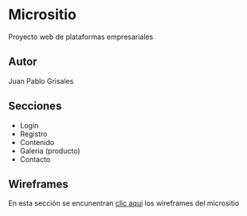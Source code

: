 # Micrositio

Proyecto web de plataformas empresariales

## Autor
Juan Pablo Grisales

## Secciones

* Login
* Registro
* Contenido 
* Galeria (producto)
* Contacto

## Wireframes

En esta sección se encunentran [clic aqui](https://github.com/lacd2/Proyecto1/tree/master/wireframes/) los wireframes del micrositio
